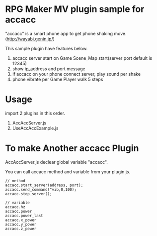# RPG Maker MV plugin sample for accacc

"accacc" is a smart phone app to get phone shaking move.
(http://wayabi.genin.jp/)

This sample plugin have features below.

1. accacc server start on Game Scene_Map start(server port default is 12345)
2. show ip_address and port message
3. if accacc on your phone connect server, play sound per shake
4. phone vibrate per Game Player walk 5 steps

# Usage

import 2 plugins in this order.

1. AccAccServer.js
2. UseAccAccExample.js

# To make Another accacc Plugin

AccAccServer.js declear global variable "accacc".

You can call accacc method and variable from your plugin js.

    // method
    accacc.start_server(address, port);
    accacc.send_command("vib,0,100);
    accacc.stop_server();

    // variable
    accacc.hz
    accacc.power
    accacc.power_last
    accacc.x_power
    accacc.y_power
    accacc.z_power
